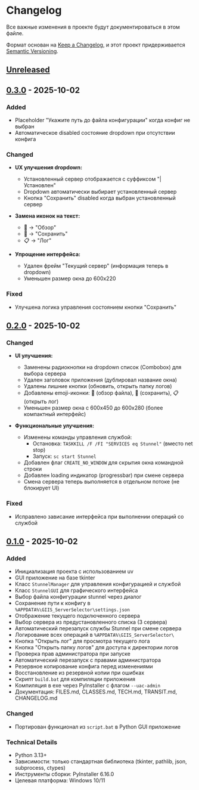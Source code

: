 # Changelog

Все важные изменения в проекте будут документироваться в этом файле.

Формат основан на [Keep a Changelog](https://keepachangelog.com/en/1.0.0/),
и этот проект придерживается [Semantic Versioning](https://semver.org/spec/v2.0.0.html).

## [Unreleased]

## [0.3.0] - 2025-10-02

### Added
- Placeholder "Укажите путь до файла конфигурации" когда конфиг не выбран
- Автоматическое disabled состояние dropdown при отсутствии конфига

### Changed
- **UX улучшения dropdown:**
  - Установленный сервер отображается с суффиксом "| Установлен"
  - Dropdown автоматически выбирает установленный сервер
  - Кнопка "Сохранить" disabled когда выбран установленный сервер

- **Замена иконок на текст:**
  - 📁 → "Обзор"
  - 💾 → "Сохранить"
  - 📋 → "Лог"

- **Упрощение интерфейса:**
  - Удален фрейм "Текущий сервер" (информация теперь в dropdown)
  - Уменьшен размер окна до 600x220

### Fixed
- Улучшена логика управления состоянием кнопки "Сохранить"

## [0.2.0] - 2025-10-02

### Changed
- **UI улучшения:**
  - Заменены радиокнопки на dropdown список (Combobox) для выбора сервера
  - Удален заголовок приложения (дублировал название окна)
  - Удалены лишние кнопки (обновить, открыть папку логов)
  - Добавлены emoji-иконки: 📁 (обзор файла), 💾 (сохранить), 📋 (открыть лог)
  - Уменьшен размер окна с 600x450 до 600x280 (более компактный интерфейс)

- **Функциональные улучшения:**
  - Изменены команды управления службой:
    - Остановка: `TASKKILL /F /FI "SERVICES eq Stunnel"` (вместо net stop)
    - Запуск: `sc start Stunnel`
  - Добавлен флаг `CREATE_NO_WINDOW` для скрытия окна командной строки
  - Добавлен loading индикатор (progressbar) при смене сервера
  - Смена сервера теперь выполняется в отдельном потоке (не блокирует UI)

### Fixed
- Исправлено зависание интерфейса при выполнении операций со службой

## [0.1.0] - 2025-10-02

### Added
- Инициализация проекта с использованием uv
- GUI приложение на базе tkinter
- Класс `StunnelManager` для управления конфигурацией и службой
- Класс `StunnelGUI` для графического интерфейса
- Выбор файла конфигурации stunnel через диалог
- Сохранение пути к конфигу в `%APPDATA%\GIIS_ServerSelector\settings.json`
- Отображение текущего подключенного сервера
- Выбор сервера из предустановленного списка (3 сервера)
- Автоматический перезапуск службы Stunnel при смене сервера
- Логирование всех операций в `%APPDATA%\GIIS_ServerSelector\`
- Кнопка "Открыть лог" для просмотра текущего лога
- Кнопка "Открыть папку логов" для доступа к директории логов
- Проверка прав администратора при запуске
- Автоматический перезапуск с правами администратора
- Резервное копирование конфига перед изменениями
- Восстановление из резервной копии при ошибках
- Скрипт `build.bat` для компиляции приложения
- Компиляция в exe через PyInstaller с флагом `--uac-admin`
- Документация: FILES.md, CLASSES.md, TECH.md, TRANSIT.md, CHANGELOG.md

### Changed
- Портирован функционал из `script.bat` в Python GUI приложение

### Technical Details
- Python 3.13+
- Зависимости: только стандартная библиотека (tkinter, pathlib, json, subprocess, ctypes)
- Инструменты сборки: PyInstaller 6.16.0
- Целевая платформа: Windows 10/11

[Unreleased]: https://github.com/imdeniil/giis-srv-selector/compare/v0.3.0...HEAD
[0.3.0]: https://github.com/imdeniil/giis-srv-selector/compare/v0.2.0...v0.3.0
[0.2.0]: https://github.com/imdeniil/giis-srv-selector/compare/v0.1.0...v0.2.0
[0.1.0]: https://github.com/imdeniil/giis-srv-selector/releases/tag/v0.1.0
